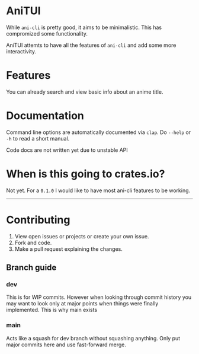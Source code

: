# AniTUI

While `ani-cli` is pretty good, it aims to be minimalistic. This has compromized some functionality.

AniTUI attemts to have all the features of `ani-cli` and add some more interactivity.

# Features

You can already search and view basic info about an anime title.

# Documentation

Command line options are automatically documented via `clap`. Do `--help` or `-h` to read a short manual.

Code docs are not written yet due to unstable API

# When is this going to crates.io?

Not yet. For a `0.1.0` I would like to have most ani-cli features to be working.

---

# Contributing

1. View open issues or projects or create your own issue.
2. Fork and code.
3. Make a pull request explaining the changes.

## Branch guide

### dev
This is for WIP commits. However when looking through commit history you may want to look only at major points when things were finally implemented. This is why main exists

### main
Acts like a squash for dev branch without squashing anything. Only put major commits here and use fast-forward merge.
